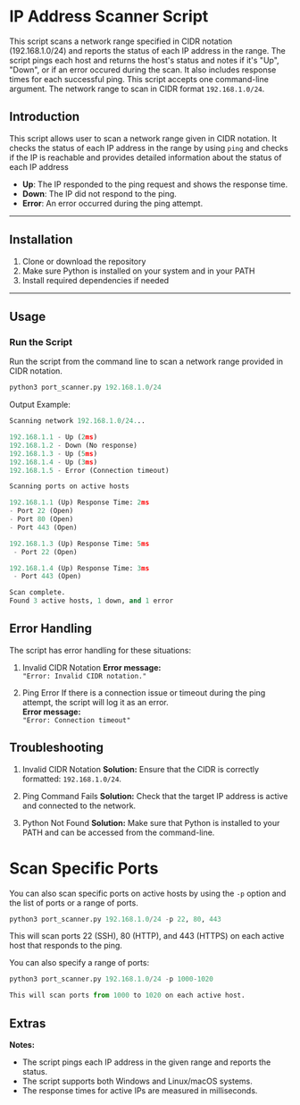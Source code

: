 # IP Address Scanner Script
This script scans a network range specified in CIDR notation (192.168.1.0/24) and reports the status of each IP address in the range. The script pings each host and returns the host's status and notes if it's "Up", "Down", or if an error occured during the scan. It also includes response times for each successful ping. This script accepts one command-line argument. The network range to scan in CIDR format `192.168.1.0/24`. 

## Introduction
This script allows user to scan a network range given in CIDR notation. It checks the status of each IP address in the range by using `ping` and checks if the IP is reachable and provides detailed information about the status of each IP address

- **Up**: The IP responded to the ping request and shows the response time.
- **Down**: The IP did not respond to the ping.
- **Error**: An error occurred during the ping attempt.

---

## Installation

1. Clone or download the repository
2. Make sure Python is installed on your system and in your PATH
4. Install required dependencies if needed

--- 

## Usage

### Run the Script

Run the script from the command line to scan a network range provided in CIDR notation.

```python
python3 port_scanner.py 192.168.1.0/24
```

Output Example:
```python
Scanning network 192.168.1.0/24...

192.168.1.1 - Up (2ms)
192.168.1.2 - Down (No response)
192.168.1.3 - Up (5ms)
192.168.1.4 - Up (3ms)
192.168.1.5 - Error (Connection timeout)

Scanning ports on active hosts

192.168.1.1 (Up) Response Time: 2ms
- Port 22 (Open)
- Port 80 (Open)
- Port 443 (Open)

192.168.1.3 (Up) Response Time: 5ms
 - Port 22 (Open)

192.168.1.4 (Up) Response Time: 3ms
 - Port 443 (Open)

Scan complete.
Found 3 active hosts, 1 down, and 1 error
```

## Error Handling
The script has error handling for these situations:

1. Invalid CIDR Notation
**Error message:**  
`"Error: Invalid CIDR notation."`

2. Ping Error
If there is a connection issue or timeout during the ping attempt, the script will log it as an error.  
**Error message:**  
`"Error: Connection timeout"`

## Troubleshooting

1. Invalid CIDR Notation
**Solution:** Ensure that the CIDR is correctly formatted: `192.168.1.0/24`.

2. Ping Command Fails
**Solution:** Check that the target IP address is active and connected to the network.

3. Python Not Found
**Solution:** Make sure that Python is installed to your PATH and can be accessed from the command-line. 

# Scan Specific Ports
You can also scan specific ports on active hosts by using the `-p` option and the list of ports or a range of ports. 

```python
python3 port_scanner.py 192.168.1.0/24 -p 22, 80, 443
```

This will scan ports 22 (SSH), 80 (HTTP), and 443 (HTTPS) on each active host that responds to the ping.


You can also specify a range of ports:
```python
python3 port_scanner.py 192.168.1.0/24 -p 1000-1020

This will scan ports from 1000 to 1020 on each active host.
```


## Extras
**Notes:**
- The script pings each IP address in the given range and reports the status.
- The script supports both Windows and Linux/macOS systems.
- The response times for active IPs are measured in milliseconds.
